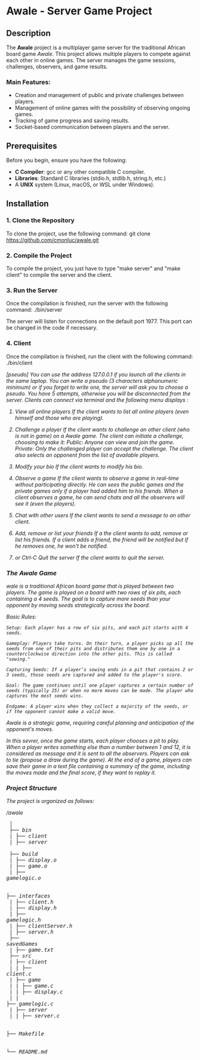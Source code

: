 # **Awale - Server Game Project**


## **Description**
The **Awale** project is a multiplayer game server for the traditional African board game *Awale*. This project allows multiple players to compete against each other in online games. The server manages the game sessions, challenges, observers, and game results.


### **Main Features:**
- Creation and management of public and private challenges between players.
- Management of online games with the possibility of observing ongoing games.
- Tracking of game progress and saving results.
- Socket-based communication between players and the server.


## **Prerequisites**
Before you begin, ensure you have the following:
- **C Compiler**: gcc or any other compatible C compiler.
- **Libraries**: Standard C libraries (stdio.h, stdlib.h, string.h, etc.)
- A **UNIX** system (Linux, macOS, or WSL under Windows).


## **Installation**

### 1. Clone the Repository
To clone the project, use the following command:
git clone https://github.com/cmonluc/awale.git


### 2. Compile the Project
To compile the project, you just have to type "make server" and "make client" to compile the server and the client.


### 3. Run the Server
Once the compilation is finished, run the server with the following command:
./bin/server

The server will listen for connections on the default port 1977. This port can be changed in the code if necessary.

### 4. Client
Once the compilation is finished, run the client with the following command:
./bin/client <address> [pseudo]
You can use the address 127.0.0.1 if you launch all the clients in the same laptop. You can write a pseudo (3 characters alphanumeric minimum) or if you forget to write one, the server will ask you to choose a pseudo. You have 5 attempts, otherwise you will be disconnected from the server.
Clients can connect via terminal and the following menu displays :

1. View all online players
    If the client wants to list all online players (even himself and those who are playing).

2. Challenge a player
    If the client wants to challenge an other client (who is not in game) on a Awale game.
    The client can initiate a challenge, choosing to make it:
        Public: Anyone can view and join the game.
        Private: Only the challenged player can accept the challenge.
    The client also selects an opponent from the list of available players.

3. Modify your bio
    If the client wants to modify his bio.

4. Observe a game
    If the client wants to observe a game in real-time without participating directly. He can sees the public games and the private games only if a player had added him to his friends. When a client observes a game, he can send chats and all the observers will see it (even the players).

5. Chat with other users
    If the client wants to send a message to an other client.

6. Add, remove or list your friends
    If a the client wants to add, remove or list his friends. If a client adds a friend, the friend will be notified but if he removes one, he won't be notified.

0. or Ctrl-C Quit the server
    If the client wants to quit the server.


### The Awale Game
wale is a traditional African board game that is played between two players. The game is played on a board with two rows of six pits, each containing a 4 seeds. The goal is to capture more seeds than your opponent by moving seeds strategically across the board.

Basic Rules:

    Setup: Each player has a row of six pits, and each pit starts with 4 seeds.

    Gameplay: Players take turns. On their turn, a player picks up all the seeds from one of their pits and distributes them one by one in a counterclockwise direction into the other pits. This is called "sowing."

    Capturing Seeds: If a player’s sowing ends in a pit that contains 2 or 3 seeds, those seeds are captured and added to the player's score.

    Goal: The game continues until one player captures a certain number of seeds (typically 25) or when no more moves can be made. The player who captures the most seeds wins.

    Endgame: A player wins when they collect a majority of the seeds, or if the opponent cannot make a valid move.

Awale is a strategic game, requiring careful planning and anticipation of the opponent's moves.


In this sevrer, once the game starts, each player chooses a pit to play. When a player writes something else than a number between 1 and 12, it is considered as message and it is sent to all the observers.
Players can ask to tie (propose a draw during the game).
At the end of a game, players can save their game in a text file containing a summary of the game, including the moves made and the final score, if they want to replay it.




### Project Structure
The project is organized as follows:

/awale <br> <pre>
│<br>
├── bin <br>
|     ├── client<br>
|     ├── server    <br>
├── build <br>
|     ├── display.o<br>
|     ├── game.o<br>
|     ├── gamelogic.o    <br>   
├── interfaces<br>
|     ├── client.h<br>
|     ├── display.h<br>
|     ├── gamelogic.h<br>
|     ├── clientServer.h<br>
|     ├── server.h <br>
├── savedGames<br>
|     ├── game.txt<br>
├── src <br>
|     ├── client<br>
|     |     ├── client.c<br>
|     ├── game<br>
|     |     ├── game.c<br>
|     |     ├── display.c<br>
|     |     ├── gamelogic.c<br>
|     ├── server<br>
|     |     ├── server.c   <br>     
├── Makefile <br>       
└── README.md   <br>     


